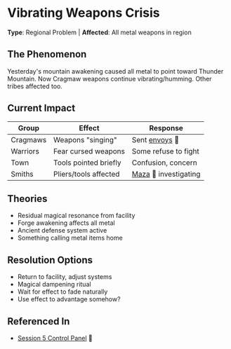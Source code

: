 # Vibrating Weapons Crisis
**Type**: Regional Problem | **Affected**: All metal weapons in region

## The Phenomenon
Yesterday's mountain awakening caused all metal to point toward Thunder Mountain.
Now Cragmaw weapons continue vibrating/humming. Other tribes affected too.

## Current Impact
| Group | Effect | Response |
|-------|--------|----------|
| Cragmaws | Weapons "singing" | Sent [envoys](../../../lore/characters/npc/cragmaw/envoys.md) 📍 |
| Warriors | Fear cursed weapons | Some refuse to fight |
| Town | Tools pointed briefly | Confusion, concern |
| Smiths | Pliers/tools affected | [Maza](../../../lore/characters/pc/maza.md) 📍 investigating |

## Theories
- Residual magical resonance from facility
- Forge awakening affects all metal
- Ancient defense system active
- Something calling metal items home

## Resolution Options
- Return to facility, adjust systems
- Magical dampening ritual
- Wait for effect to fade naturally
- Use effect to advantage somehow?

## Referenced In
- [Session 5 Control Panel](../00-INDEX.md) 📍